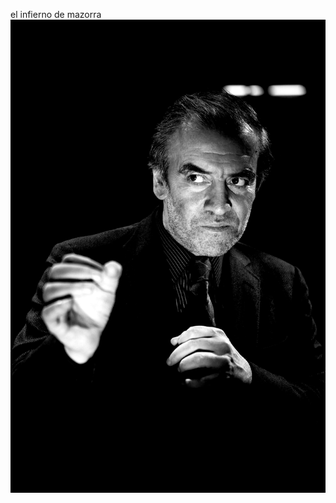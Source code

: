 el infierno de mazorra
![](https://github.com/nondejus/blender_addon_zbrushcore/blob/master/bemoeigurus%20at%20work/IMG_20190822_144936.jpg)
